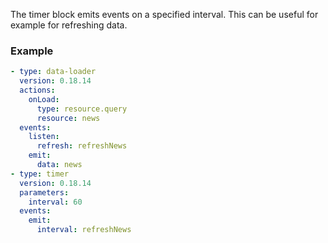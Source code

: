The timer block emits events on a specified interval. This can be useful for example for refreshing
data.

### Example

```yaml
- type: data-loader
  version: 0.18.14
  actions:
    onLoad:
      type: resource.query
      resource: news
  events:
    listen:
      refresh: refreshNews
    emit:
      data: news
- type: timer
  version: 0.18.14
  parameters:
    interval: 60
  events:
    emit:
      interval: refreshNews
```
